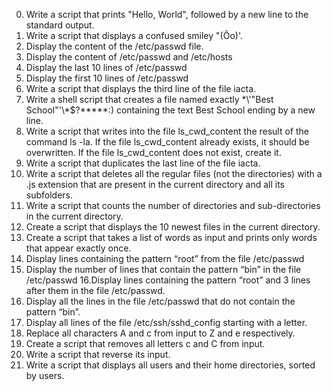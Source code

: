 0. Write a script that prints "Hello, World", followed by a new line to the standard output.
1. Write a script that displays a confused smiley "(Ôo)'.
2. Display the content of the /etc/passwd file.
3. Display the content of /etc/passwd and /etc/hosts
4. Display the last 10 lines of /etc/passwd
5. Display the first 10 lines of /etc/passwd
6. Write a script that displays the third line of the file iacta.
7. Write a shell script that creates a file named exactly \*\\'"Best School"\'\\*$\?\*\*\*\*\*:) containing the text Best School ending by a new line.
8. Write a script that writes into the file ls_cwd_content the result of the command ls -la. If the file ls_cwd_content already exists, it should be overwritten. If the file ls_cwd_content does not exist, create it.
9. Write a script that duplicates the last line of the file iacta.
10. Write a script that deletes all the regular files (not the directories) with a .js extension that are present in the current directory and all its subfolders.
11. Write a script that counts the number of directories and sub-directories in the current directory.
12. Create a script that displays the 10 newest files in the current directory.
13. Create a script that takes a list of words as input and prints only words that appear exactly once.
14. Display lines containing the pattern “root” from the file /etc/passwd
15. Display the number of lines that contain the pattern “bin” in the file /etc/passwd
16.Display lines containing the pattern “root” and 3 lines after them in the file /etc/passwd.
17. Display all the lines in the file /etc/passwd that do not contain the pattern “bin”.
18. Display all lines of the file /etc/ssh/sshd_config starting with a letter.
19. Replace all characters A and c from input to Z and e respectively.
20. Create a script that removes all letters c and C from input.
21. Write a script that reverse its input.
22. Write a script that displays all users and their home directories, sorted by users.
